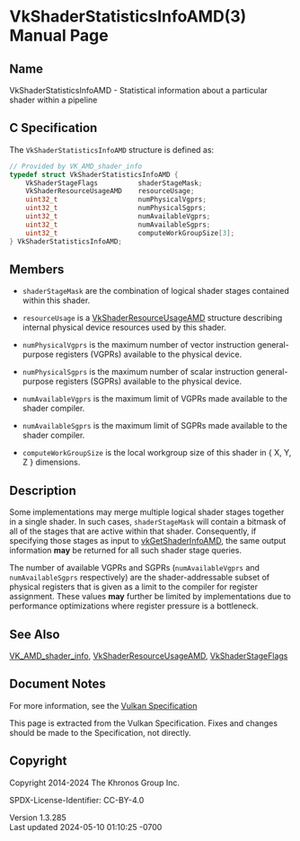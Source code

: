 # VkShaderStatisticsInfoAMD(3) Manual Page

## Name

VkShaderStatisticsInfoAMD - Statistical information about a particular
shader within a pipeline



## <a href="#_c_specification" class="anchor"></a>C Specification

The `VkShaderStatisticsInfoAMD` structure is defined as:

``` c
// Provided by VK_AMD_shader_info
typedef struct VkShaderStatisticsInfoAMD {
    VkShaderStageFlags          shaderStageMask;
    VkShaderResourceUsageAMD    resourceUsage;
    uint32_t                    numPhysicalVgprs;
    uint32_t                    numPhysicalSgprs;
    uint32_t                    numAvailableVgprs;
    uint32_t                    numAvailableSgprs;
    uint32_t                    computeWorkGroupSize[3];
} VkShaderStatisticsInfoAMD;
```

## <a href="#_members" class="anchor"></a>Members

- `shaderStageMask` are the combination of logical shader stages
  contained within this shader.

- `resourceUsage` is a
  [VkShaderResourceUsageAMD](https://registry.khronos.org/vulkan/specs/1.3-extensions/man/html/VkShaderResourceUsageAMD.html) structure
  describing internal physical device resources used by this shader.

- `numPhysicalVgprs` is the maximum number of vector instruction
  general-purpose registers (VGPRs) available to the physical device.

- `numPhysicalSgprs` is the maximum number of scalar instruction
  general-purpose registers (SGPRs) available to the physical device.

- `numAvailableVgprs` is the maximum limit of VGPRs made available to
  the shader compiler.

- `numAvailableSgprs` is the maximum limit of SGPRs made available to
  the shader compiler.

- `computeWorkGroupSize` is the local workgroup size of this shader in {
  X, Y, Z } dimensions.

## <a href="#_description" class="anchor"></a>Description

Some implementations may merge multiple logical shader stages together
in a single shader. In such cases, `shaderStageMask` will contain a
bitmask of all of the stages that are active within that shader.
Consequently, if specifying those stages as input to
[vkGetShaderInfoAMD](https://registry.khronos.org/vulkan/specs/1.3-extensions/man/html/vkGetShaderInfoAMD.html), the same output
information **may** be returned for all such shader stage queries.

The number of available VGPRs and SGPRs (`numAvailableVgprs` and
`numAvailableSgprs` respectively) are the shader-addressable subset of
physical registers that is given as a limit to the compiler for register
assignment. These values **may** further be limited by implementations
due to performance optimizations where register pressure is a
bottleneck.

## <a href="#_see_also" class="anchor"></a>See Also

[VK_AMD_shader_info](https://registry.khronos.org/vulkan/specs/1.3-extensions/man/html/VK_AMD_shader_info.html),
[VkShaderResourceUsageAMD](https://registry.khronos.org/vulkan/specs/1.3-extensions/man/html/VkShaderResourceUsageAMD.html),
[VkShaderStageFlags](https://registry.khronos.org/vulkan/specs/1.3-extensions/man/html/VkShaderStageFlags.html)

## <a href="#_document_notes" class="anchor"></a>Document Notes

For more information, see the <a
href="https://registry.khronos.org/vulkan/specs/1.3-extensions/html/vkspec.html#VkShaderStatisticsInfoAMD"
target="_blank" rel="noopener">Vulkan Specification</a>

This page is extracted from the Vulkan Specification. Fixes and changes
should be made to the Specification, not directly.

## <a href="#_copyright" class="anchor"></a>Copyright

Copyright 2014-2024 The Khronos Group Inc.

SPDX-License-Identifier: CC-BY-4.0

Version 1.3.285  
Last updated 2024-05-10 01:10:25 -0700
